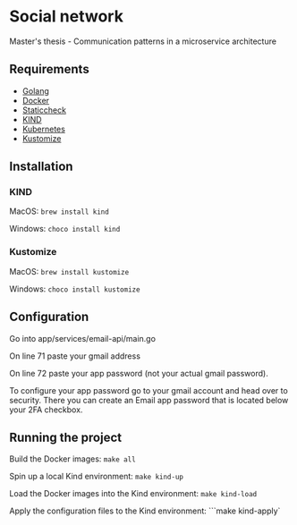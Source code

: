 # **Social network**

Master's thesis - Communication patterns in a microservice architecture

## Requirements
- [Golang](https://go.dev/)
- [Docker](https://www.docker.com/)
- [Staticcheck](https://staticcheck.io/docs)
- [KIND](https://kind.sigs.k8s.io/docs/user/quick-start/)
- [Kubernetes](https://kubernetes.io/docs/tasks/tools/)
- [Kustomize](https://kubectl.docs.kubernetes.io/installation/kustomize/)


## Installation
### KIND
MacOS: ```brew install kind```

Windows: ```choco install kind```

### Kustomize
MacOS: ```brew install kustomize```

Windows: ```choco install kustomize```

## Configuration
Go into app/services/email-api/main.go

On line 71 paste your gmail address

On line 72 paste your app password (not your actual gmail password).

To configure your app password go to your gmail account and head over to security.
There you can create an Email app password that is located below your 2FA checkbox.

## Running the project
Build the Docker images: ```make all```

Spin up a local Kind environment: ```make kind-up```

Load the Docker images into the Kind environment: ```make kind-load```

Apply the configuration files to the Kind environment: ```make kind-apply`
